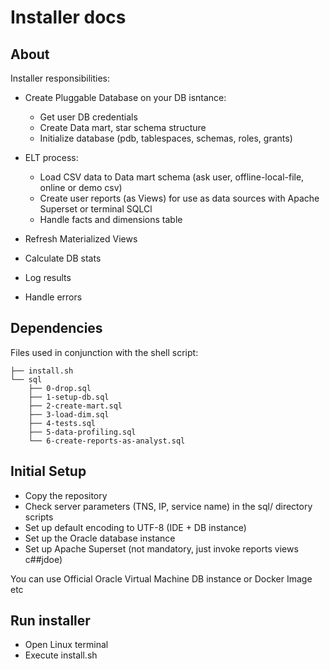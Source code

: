 # Installer docs
## About
Installer responsibilities:
- Create Pluggable Database on your DB isntance:
   * Get user DB credentials
   * Create Data mart, star schema structure
   * Initialize database (pdb, tablespaces, schemas, roles, grants)  

- ELT process:
   * Load CSV data to Data mart schema (ask user, offline-local-file, online or demo csv)
   * Create user reports (as Views) for use as data sources with Apache Superset or terminal SQLCl 
   * Handle facts and dimensions table
- Refresh Materialized Views
- Calculate DB stats
- Log results
- Handle errors
## Dependencies
Files used in conjunction with the shell script:
```
├── install.sh
└── sql
    ├── 0-drop.sql
    ├── 1-setup-db.sql
    ├── 2-create-mart.sql
    ├── 3-load-dim.sql
    ├── 4-tests.sql
    ├── 5-data-profiling.sql
    └── 6-create-reports-as-analyst.sql
```

## Initial Setup
- Copy the repository
- Check server parameters (TNS, IP, service name) in the sql/ directory scripts
- Set up default encoding to UTF-8 (IDE + DB instance)
- Set up the Oracle database instance 
- Set up Apache Superset (not mandatory, just invoke reports views c##jdoe)
 
You can use Official Oracle Virtual Machine DB instance or Docker Image etc

## Run installer
- Open Linux terminal
- Execute install.sh

